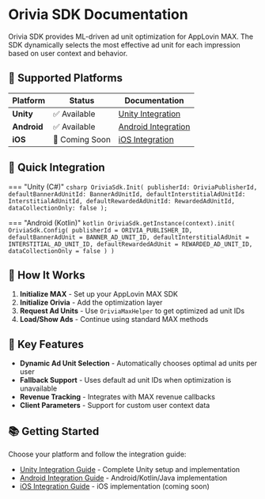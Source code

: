 # Orivia SDK Documentation

Orivia SDK provides ML-driven ad unit optimization for AppLovin MAX. The SDK dynamically selects the most effective ad unit for each impression based on user context and behavior.

## 📱 Supported Platforms

| Platform | Status | Documentation |
|----------|--------|---------------|
| **Unity** | ✅ Available | [Unity Integration](unity.md) |
| **Android** | ✅ Available | [Android Integration](android.md) |
| **iOS** | 🚧 Coming Soon | [iOS Integration](ios.md) |

## 🔧 Quick Integration

=== "Unity (C#)"
    ```csharp
    OriviaSdk.Init(
        publisherId: OriviaPublisherId,
        defaultBannerAdUnitId: BannerAdUnitId,
        defaultInterstitialAdUnitId: InterstitialAdUnitId,
        defaultRewardedAdUnitId: RewardedAdUnitId,
        dataCollectionOnly: false
    );
    ```

=== "Android (Kotlin)"
    ```kotlin
    OriviaSdk.getInstance(context).init(
        OriviaSdk.Config(
            publisherId = ORIVIA_PUBLISHER_ID,
            defaultBannerAdUnit = BANNER_AD_UNIT_ID,
            defaultInterstitialAdUnit = INTERSTITIAL_AD_UNIT_ID,
            defaultRewardedAdUnit = REWARDED_AD_UNIT_ID,
            dataCollectionOnly = false
        )
    )
    ```

## 🚀 How It Works

1. **Initialize MAX** - Set up your AppLovin MAX SDK
2. **Initialize Orivia** - Add the optimization layer
3. **Request Ad Units** - Use `OriviaMaxHelper` to get optimized ad unit IDs
4. **Load/Show Ads** - Continue using standard MAX methods

## 🎯 Key Features

- **Dynamic Ad Unit Selection** - Automatically chooses optimal ad units per user
- **Fallback Support** - Uses default ad unit IDs when optimization is unavailable
- **Revenue Tracking** - Integrates with MAX revenue callbacks
- **Client Parameters** - Support for custom user context data

## 📚 Getting Started

Choose your platform and follow the integration guide:

- [Unity Integration Guide](unity.md) - Complete Unity setup and implementation
- [Android Integration Guide](android.md) - Android/Kotlin/Java implementation
- [iOS Integration Guide](ios.md) - iOS implementation (coming soon)